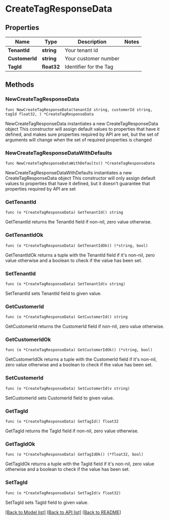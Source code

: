 # CreateTagResponseData

## Properties

Name | Type | Description | Notes
------------ | ------------- | ------------- | -------------
**TenantId** | **string** | Your tenant id | 
**CustomerId** | **string** | Your customer number | 
**TagId** | **float32** | Identifier for the Tag | 

## Methods

### NewCreateTagResponseData

`func NewCreateTagResponseData(tenantId string, customerId string, tagId float32, ) *CreateTagResponseData`

NewCreateTagResponseData instantiates a new CreateTagResponseData object
This constructor will assign default values to properties that have it defined,
and makes sure properties required by API are set, but the set of arguments
will change when the set of required properties is changed

### NewCreateTagResponseDataWithDefaults

`func NewCreateTagResponseDataWithDefaults() *CreateTagResponseData`

NewCreateTagResponseDataWithDefaults instantiates a new CreateTagResponseData object
This constructor will only assign default values to properties that have it defined,
but it doesn't guarantee that properties required by API are set

### GetTenantId

`func (o *CreateTagResponseData) GetTenantId() string`

GetTenantId returns the TenantId field if non-nil, zero value otherwise.

### GetTenantIdOk

`func (o *CreateTagResponseData) GetTenantIdOk() (*string, bool)`

GetTenantIdOk returns a tuple with the TenantId field if it's non-nil, zero value otherwise
and a boolean to check if the value has been set.

### SetTenantId

`func (o *CreateTagResponseData) SetTenantId(v string)`

SetTenantId sets TenantId field to given value.


### GetCustomerId

`func (o *CreateTagResponseData) GetCustomerId() string`

GetCustomerId returns the CustomerId field if non-nil, zero value otherwise.

### GetCustomerIdOk

`func (o *CreateTagResponseData) GetCustomerIdOk() (*string, bool)`

GetCustomerIdOk returns a tuple with the CustomerId field if it's non-nil, zero value otherwise
and a boolean to check if the value has been set.

### SetCustomerId

`func (o *CreateTagResponseData) SetCustomerId(v string)`

SetCustomerId sets CustomerId field to given value.


### GetTagId

`func (o *CreateTagResponseData) GetTagId() float32`

GetTagId returns the TagId field if non-nil, zero value otherwise.

### GetTagIdOk

`func (o *CreateTagResponseData) GetTagIdOk() (*float32, bool)`

GetTagIdOk returns a tuple with the TagId field if it's non-nil, zero value otherwise
and a boolean to check if the value has been set.

### SetTagId

`func (o *CreateTagResponseData) SetTagId(v float32)`

SetTagId sets TagId field to given value.



[[Back to Model list]](../README.md#documentation-for-models) [[Back to API list]](../README.md#documentation-for-api-endpoints) [[Back to README]](../README.md)


